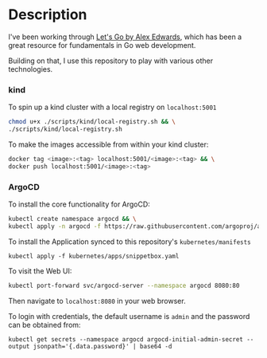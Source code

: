 # Description

I've been working through [Let's Go by Alex Edwards](https://lets-go.alexedwards.net/), which has 
been a great resource for fundamentals in Go web development.

Building on that, I use this repository to play with various other technologies.

### kind

To spin up a kind cluster with a local registry on `localhost:5001`

```sh
chmod u+x ./scripts/kind/local-registry.sh && \
./scripts/kind/local-registry.sh
```

To make the images accessible from within your kind cluster:

```sh
docker tag <image>:<tag> localhost:5001/<image>:<tag> && \
docker push localhost:5001/<image>:<tag>
```

### ArgoCD

To install the core functionality for ArgoCD:

```sh
kubectl create namespace argocd && \
kubectl apply -n argocd -f https://raw.githubusercontent.com/argoproj/argo-cd/stable/manifests/install.yaml
```

To install the Application synced to this repository's `kubernetes/manifests`

```
kubectl apply -f kubernetes/apps/snippetbox.yaml
```

To visit the Web UI:

```sh
kubectl port-forward svc/argocd-server --namespace argocd 8080:80
```

Then navigate to `localhost:8080` in your web browser.

To login with credentials, the default username is `admin` and the password can be obtained from:

```
kubectl get secrets --namespace argocd argocd-initial-admin-secret --output jsonpath='{.data.password}' | base64 -d
```

